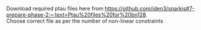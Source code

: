 Download required ptau files here from https://github.com/iden3/snarkjs#7-prepare-phase-2:~:text=Ptau%20files%20for%20bn128.   
Choose correct file as per the number of non-linear constraints 
